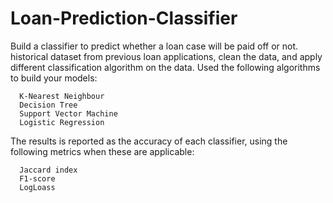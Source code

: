 # Loan-Prediction-Classifier
Build a classifier to predict whether a loan case will be paid off or not. historical dataset from previous loan applications, clean the data, and apply different classification algorithm on the data. Used the following algorithms to build your models:

      K-Nearest Neighbour
      Decision Tree
      Support Vector Machine
      Logistic Regression

The results is reported as the accuracy of each classifier, using the following metrics when these are applicable:

      Jaccard index
      F1-score
      LogLoass
